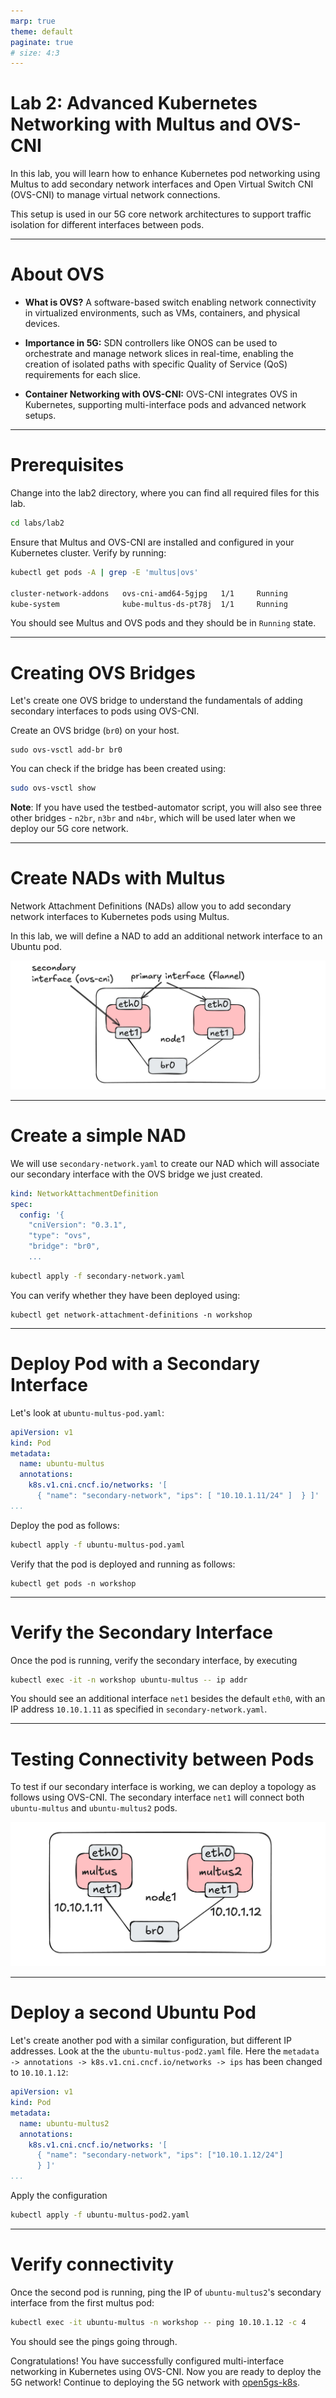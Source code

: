 ```yaml
---
marp: true
theme: default
paginate: true
# size: 4:3
---
```


# Lab 2: Advanced Kubernetes Networking with Multus and OVS-CNI
In this lab, you will learn how to enhance Kubernetes pod networking using Multus to add secondary network interfaces and Open Virtual Switch CNI (OVS-CNI) to manage virtual network connections. 

This setup is used in our 5G core network architectures to support traffic isolation for different interfaces between pods.

---

# About OVS 

- **What is OVS?** A software-based switch enabling network connectivity in virtualized environments, such as VMs, containers, and physical devices.

- **Importance in 5G:** SDN controllers like ONOS can be used to orchestrate and manage network slices in real-time, enabling the creation of isolated paths with specific Quality of Service (QoS) requirements for each slice.

- **Container Networking with OVS-CNI:** OVS-CNI integrates OVS in Kubernetes, supporting multi-interface pods and advanced network setups.

---

# Prerequisites
Change into the lab2 directory, where you can find all required files for this lab.
```bash
cd labs/lab2
```
Ensure that Multus and OVS-CNI are installed and configured in your Kubernetes cluster. Verify by running:
```bash
kubectl get pods -A | grep -E 'multus|ovs'

cluster-network-addons   ovs-cni-amd64-5gjpg   1/1     Running
kube-system              kube-multus-ds-pt78j  1/1     Running
```
You should see Multus and OVS pods and they should be in `Running` state.

---

# Creating OVS  Bridges
Let's create one OVS bridge to understand the fundamentals of adding secondary interfaces to pods using OVS-CNI.

Create an OVS bridge (`br0`) on your host.
```
sudo ovs-vsctl add-br br0
```
You can check if the bridge has been created using:
```bash
sudo ovs-vsctl show
```

**Note**: If you have used the testbed-automator script, you will also see three other bridges - `n2br`, `n3br` and `n4br`, which will be used later when we deploy our 5G core network.

---

# Create NADs with Multus
Network Attachment Definitions (NADs) allow you to add secondary network interfaces to Kubernetes pods using Multus. 

In this lab, we will define a NAD to add an additional network interface to an Ubuntu pod.

![w:800](../../images/multus.png)

---

# Create a simple NAD

We will use `secondary-network.yaml` to create our NAD which will associate our secondary interface with the OVS bridge we just created.

```yaml
kind: NetworkAttachmentDefinition
spec:
  config: '{
    "cniVersion": "0.3.1",
    "type": "ovs",
    "bridge": "br0",
    ...
```

```bash
kubectl apply -f secondary-network.yaml
```
You can verify whether they have been deployed using:
```
kubectl get network-attachment-definitions -n workshop
```
---
# Deploy Pod with a Secondary Interface

Let's look at `ubuntu-multus-pod.yaml`:

```yaml
apiVersion: v1
kind: Pod
metadata:
  name: ubuntu-multus
  annotations:
    k8s.v1.cni.cncf.io/networks: '[ 
      { "name": "secondary-network", "ips": [ "10.10.1.11/24" ]  } ]'
...
```

Deploy the pod as follows:

```bash
kubectl apply -f ubuntu-multus-pod.yaml
```
Verify that the pod is deployed and running as follows:

```
kubectl get pods -n workshop
```
---

# Verify the Secondary Interface
Once the pod is running, verify the secondary interface, by executing
```bash
kubectl exec -it -n workshop ubuntu-multus -- ip addr
```
You should see an additional interface `net1` besides the default `eth0`, with an IP address `10.10.1.11` as specified in `secondary-network.yaml`.

---

# Testing Connectivity between Pods

To test if our secondary interface is working, we can deploy a topology as follows using OVS-CNI. The secondary interface `net1` will connect both `ubuntu-multus` and `ubuntu-multus2` pods.

![w:700](../../images/multus-ping.png)

---

# Deploy a second Ubuntu Pod
Let's create another pod with a similar configuration, but different IP addresses. Look at the the `ubuntu-multus-pod2.yaml` file. Here the `metadata -> annotations -> k8s.v1.cni.cncf.io/networks -> ips` has been changed to `10.10.1.12`:


```yaml
apiVersion: v1
kind: Pod
metadata:
  name: ubuntu-multus2
  annotations:
    k8s.v1.cni.cncf.io/networks: '[ 
      { "name": "secondary-network", "ips": ["10.10.1.12/24"] 
      } ]'
...
```
Apply the configuration
```bash
kubectl apply -f ubuntu-multus-pod2.yaml
```
---

# Verify connectivity

Once the second pod is running, ping the IP of `ubuntu-multus2`'s secondary interface from the first multus pod:
```bash
kubectl exec -it ubuntu-multus -n workshop -- ping 10.10.1.12 -c 4
```

You should see the pings going through.

Congratulations! You have successfully configured multi-interface networking in Kubernetes using OVS-CNI. Now you are ready to deploy the 5G network!
Continue to deploying the 5G network with [open5gs-k8s](https://niloysh.github.io/open5gs-k8s/slides.pdf).

